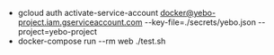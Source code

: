  - gcloud auth activate-service-account docker@yebo-project.iam.gserviceaccount.com --key-file=./secrets/yebo.json  --project=yebo-project
 - docker-compose run --rm web ./test.sh
